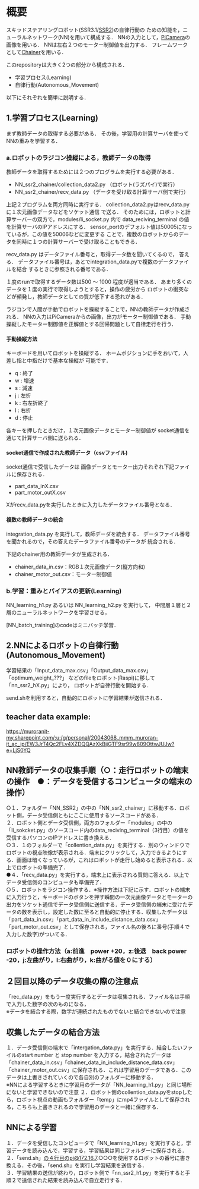 # 概要
スキッドステアリングロボット(SSR3.1/[SSR2](https://github.com/HondaLab/SSR2))の自律行動の
ための知能を，ニューラルネットワーク(NN)を用いて構成する．
NNの入力として，[PiCamera](https://github.com/HondaLab/camera-on-raspi/tree/main)の
画像を用いる．
NNは左右２つのモーター制御値を出力する．
フレームワークとして[Chainer](https://tutorials.chainer.org/ja/)を用いる．

このrepositoryは大きく2つの部分から構成される．
* 学習プロセス(Learning)
* 自律行動(Autonomous_Movement)

以下にそれぞれを簡単に説明する．

## 1.学習プロセス(Learning)
まず教師データの取得する必要がある．
その後，学習用の計算サーバを使ってNNの重みを学習する．
### a.ロボットのラジコン操縦による，教師データの取得
教師データを取得するためには２つのプログラムを実行する必要がある．

* NN_ssr2_chainer/collection_data2.py （ロボット(ラズパイ)で実行）
* NN_ssr2_chainer/recv_data.py （データを受け取る計算サーバ側で実行）

上記２プログラムを両方同時に実行する．
collection_data2.pyはrecv_data.pyに１次元画像データなどをソケット通信
で送る．
そのためには，ロボットと計算サーバーの双方で，modules/li_socket.py 内で
data_reciving_terminal の値を計算サーバのIPアドレスにする．
sensor_portのデフォルト値は50005になっているが，この値を50006などに変更する
ことで，複数のロボットからのデータを同時に１つの計算サーバーで受け取ることもできる．

recv_data.py はデータファイル番号と，取得データ数を聞いてくるので，
答える．
データファイル番号は，あとでintegration_data.pyで複数のデータファイルを結合
するときに参照される番号である．

１度のrunで取得するデータ数は500 〜 1000 程度が適当である．
あまり多くのデータを１度の実行で取得しようとすると，操作の疲労から
ロボットの衝突などが頻発し，教師データとしての質が低下する恐れがある．


ラジコンで人間が手動でロボットを操縦することで，NNの教師データが作成される．
NNの入力はPiCameraからの画像，出力がモーター制御値である．
手動操縦したモーター制御値を正解値とする回帰問題として自律走行を行う．

#### 手動操縦方法
キーボードを用いてロボットを操縦する．
ホームポジションに手をおいて，人差し指と中指だけで基本な操縦が
可能です．
* q : 終了
* w : 増速
* s : 減速
* j : 左折
* k : 右左折終了
* l : 右折
* d : 停止

各キーを押したときだけ，１次元画像データとモーター制御値が
socket通信を通じて計算サーバ側に送られる．


#### socket通信で作成された教師データ（csvファイル)
socket通信で受信したデータは
画像データとモーター出力それぞれ下記ファイルに保存される．

* part_data_inX.csv
* part_motor_outX.csv

Xがrecv_data.pyを実行したときに入力したデータファイル番号となる．

#### 複数の教師データの統合
integration_data.py を実行して，教師デーダを統合する．
データファイル番号を聞かれるので，その答えたデータファイル番号のデータが
統合される．

下記のchainer用の教師データが生成される．

* chainer_data_in.csv：RGB１次元画像データ(縦方向和)
* chainer_motor_out.csv：モーター制御値

### b.学習：重みとバイアスの更新(Learning)
NN_learning_h1.py あるいは NN_learning_h2.py を実行して，
中間層１層と２層のニューラルネットワークを学習させる，

[NN_batch_training]のcodeはミニバッチ学習．


## 2.NNによるロボットの自律行動(Autonomous_Movement)
学習結果の「Input_data_max.csv」「Output_data_max.csv」「optimum_weight_???」
などのfileをロボット(Raspi)に移して「nn_ssr2_hX.py」により，
ロボットが自律行動を開始する．

send.shを利用すると，自動的にロボットに学習結果が送信される．


## teacher data example:

https://muroranit-my.sharepoint.com/:u:/g/personal/20043068_mmm_muroran-it_ac_jp/EW3JrT4Qc2FLv4XZDQQAzXkBjjGTF9sr99w809OttwJUJw?e=LjS0YQ


## NN教師データの収集手順（○：走行ロボットの端末の操作　●：データを受信するコンピュータの端末の操作）<br>
○１．フォルダー「NN_SSR2」の中の「NN_ssr2_chainer」に移動する．ロボット側，データ受信側ともにここに使用するソースコードがある．<br>
２．ロボット側とデータ受信側，両方のフォルダー「modules」の中の「li_sokcket.py」のソースコード内のdata_reciving_terminal（3行目）の値を受信するパソコンのIPアドレスに書き換える．<br>
○３．１のフォルダーで「collention_data.py」を実行する．別のウィンドウでロボットの視点映像が表示される．端末にクリックして，入力できるようにする．画面は暗くなっているが，これはロボットが走行し始めると表示される．以上でロボットの準備完了．<br>
●４．「recv_data.py」を実行する，端末上に表示される質問に答える．以上でデータ受信側のコンピュータも準備完了．<br>
○５．ロボットをラジコン操作する．※操作方法は下記に示す．ロボットの端末に入力行うと，キーボードのボタンを押す瞬間の一次元画像データとモーターの出力をソケット通信でデータ受信側に送信する．データ受信側の端末に受けたデータの数を表示し，設定した数に至ると自動的に停止する．収集したデータは「part_data_in.csv」「part_data_in_include_distance_data.csv」「part_motor_out.csv」として保存される，ファイル名の後ろに番号(手順４で入力した数字)がついてる．<br>
### ロボットの操作方法（a:前進　power +20，z:後退　back power -20，j:左曲がり，l:右曲がり，k:曲がる値を０にする）<br>

## ２回目以降のデータ収集の際の注意点<br>
「rec_data.py」をもう一度実行するとデータは収集される．ファイル名は手順で入力した数字の次のものになる，<br>※データを結合する際，数字が連続されたものでないと結合できないので注意<br>

## 収集したデータの結合方法<br>
１．データ受信側の端末で「intergation_data.py」を実行する．結合したいファイルのstart number と stop number を入力する，結合されたデータは「chainer_data_in.csv」「chainer_data_in_include_distance_data.csv」「chainer_motor_out.csv」に保存される．これは学習用のデータである．このデータは上書きされていくので各自別のフォルダーに移動する．<br>
※NNによる学習するときに学習用のデータが「NN_learning_h1.py」と同じ場所にないと学習できないので注意
２．ロボット側のcollention_data.pyをstopしたら，ロボット視点の動画もフォルダー「temp」にmp4ファイルとして保存される，こちらも上書きされるので学習用のデータと一緒に保存する．<br>

## NNによる学習<br>
１．データを受信したコンピュータで「NN_learning_h1.py」を実行すると，学習データを読み込んで，学習する，学習結果は同じフォルダーに保存される．<br>
２．「send.sh」の４行目のpi@172.16.7.○○○を使用するロボットの番号に書き換える．その後，「send.sh」を実行し学習結果を送信する．<br>
３．学習結果の送信が終わり，ロボット側で「nn_ssr2_h1.py」を実行すると手順２で送信された結果を読み込んで自立走行する．<br>

